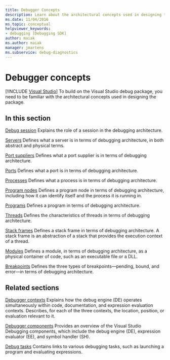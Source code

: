 ```yaml
---
title: Debugger Concepts
description: Learn about the architectural concepts used in designing the Visual Studio debug package to help you build on that package.
ms.date: 11/04/2016
ms.topic: conceptual
helpviewer_keywords:
- debugging [Debugging SDK]
author: maiak
ms.author: maiak
manager: jmartens
ms.subservice: debug-diagnostics
---
```

# Debugger concepts

 [!INCLUDE [Visual Studio](~/includes/applies-to-version/vs-windows-only.md)]
To build on the Visual Studio debug package, you need to be familiar with the architectural concepts used in designing the package.

## In this section
 [Debug session](../../extensibility/debugger/debug-session.md)
 Explains the role of a session in the debugging architecture.

 [Servers](../../extensibility/debugger/servers-visual-studio-sdk.md)
 Defines what a server is in terms of debugging architecture, in both abstract and physical terms.

 [Port suppliers](../../extensibility/debugger/port-suppliers.md)
 Defines what a port supplier is in terms of debugging architecture.

 [Ports](../../extensibility/debugger/ports.md)
 Defines what a port is in terms of debugging architecture.

 [Processes](../../extensibility/debugger/processes.md)
 Defines what a process is in terms of debugging architecture.

 [Program nodes](../../extensibility/debugger/program-nodes.md)
 Defines a program node in terms of debugging architecture, including how it can identify itself and the process it is running in.

 [Programs](../../extensibility/debugger/programs.md)
 Defines a program in terms of debugging architecture.

 [Threads](../../extensibility/debugger/threads.md)
 Defines the characteristics of threads in terms of debugging architecture.

 [Stack frames](../../extensibility/debugger/stack-frames.md)
 Defines a stack frame in terms of debugging architecture. A stack frame is an abstraction of a stack that provides the execution context of a thread.

 [Modules](../../extensibility/debugger/modules.md)
 Defines a module, in terms of debugging architecture, as a physical container of code, such as an executable file or a DLL.

 [Breakpoints](../../extensibility/debugger/breakpoints-visual-studio-sdk.md)
 Defines the three types of breakpoints—pending, bound, and error—in terms of debugging architecture.

## Related sections
 [Debugger contexts](../../extensibility/debugger/debugger-contexts.md)
 Explains how the debug engine (DE) operates simultaneously within code, documentation, and expression evaluation contexts. Describes, for each of the three contexts, the location, position, or evaluation relevant to it.

 [Debugger components](../../extensibility/debugger/debugger-components.md)
 Provides an overview of the Visual Studio Debugging components, which include the debug engine (DE), expression evaluator (EE), and symbol handler (SH).

 [Debug tasks](../../extensibility/debugger/debugging-tasks.md)
 Contains links to various debugging tasks, such as launching a program and evaluating expressions.
